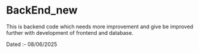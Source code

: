 # BackEnd_new

This is backend code which needs more improvement and give be improved further with development of frontend and database.

Dated :- 08/06/2025
